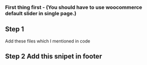 ### First thing first - (You should have to use woocommerce default slider in single page.)

## Step 1
Add these files which I mentioned in code

## Step 2 Add this snipet in footer
<!-- FlexSlider -->
<link rel="stylesheet" href="<?php echo get_template_directory_uri(); ?>/flexslider/css/flexslider.css" type="text/css" media="screen" />
<script defer src="<?php echo get_template_directory_uri(); ?>/flexslider/js/jquery.flexslider.js"></script>
<script type="text/javascript">
jQuery(window).load(function(){
		sliderreload();
});
function sliderreload() {
jQuery('.woocommerce-product-gallery').flexslider({
	selector: ".woocommerce-product-gallery__wrapper > .woocommerce-product-gallery__image",
	animation: "slide",
	controlNav: "thumbnails",
	start: function(slider){
	}
});
}

## Step 3
Install the pluign
WooCommerce Variation Master

## Step 4
wp-content/plugins/variation-master/assests/js/template/single/ced-vm-single-gallery.js?ver=1.2.0
Replace this file what i have provided in the folder


### Happy Codding




